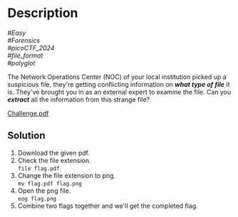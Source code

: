 # Description

_#Easy_<br>
_#Forensics_<br>
_#picoCTF_2024_<br>
_#file_format_<br>
_#polyglot_<br>

The Network Operations Center (NOC) of your local institution picked up a suspicious file, they're getting conflicting information on ***what type of file*** it is. They've brought you in as an external expert to examine the file. Can you ***extract*** all the information from this strange file?

[Challenge.pdf](../Secret_of_the_Polyglot/secret_of_the_polyglot.pdf)

## Solution

1. Download the given pdf.
2. Check the file extension.<br>
   `file flag.pdf`
3. Change the file extension to png.<br>
   `mv flag.pdf flag.png`
4. Open the png file.<br>
   `eog flag.png`
5. Combine two flags together and we'll get the completed flag.<br>
